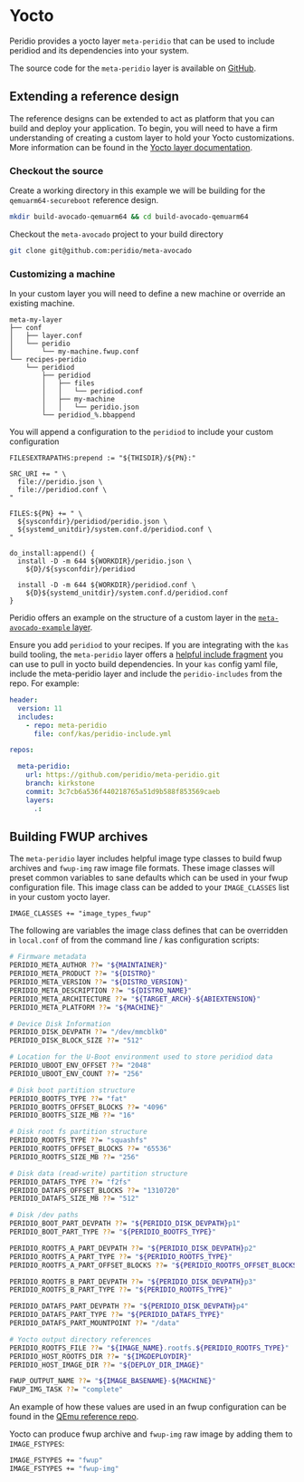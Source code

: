 # Yocto

Peridio provides a yocto layer `meta-peridio` that can be used to include peridiod and its dependencies into your system.

The source code for the `meta-peridio` layer is available on [GitHub](https://github.com/peridio/meta-peridio).

## Extending a reference design

The reference designs can be extended to act as platform that you can build and deploy your application. To begin, you will need to have a firm understanding of creating a custom layer to hold your Yocto customizations. More information can be found in the [Yocto layer documentation](https://docs.yoctoproject.org/dev/dev-manual/layers.html).

### Checkout the source

Create a working directory in this example we will be building for the `qemuarm64-secureboot` reference design.

```bash
mkdir build-avocado-qemuarm64 && cd build-avocado-qemuarm64
```

Checkout the `meta-avocado` project to your build directory

```bash
git clone git@github.com:peridio/meta-avocado
```

### Customizing a machine

In your custom layer you will need to define a new machine or override an existing machine.

```text
meta-my-layer
├── conf
│   ├── layer.conf
│   └── peridio
│       └── my-machine.fwup.conf
└── recipes-peridio
    └── peridiod
        ├── peridiod
        │   ├── files
        │   │   └── peridiod.conf
        │   ├── my-machine
        │   │   └── peridio.json
        └── peridiod_%.bbappend
```

You will append a configuration to the `peridiod` to include your custom configuration

```bitbake title="recipes-peridio/peridiod/peridiod.bbappends"
FILESEXTRAPATHS:prepend := "${THISDIR}/${PN}:"

SRC_URI += " \
  file://peridio.json \
  file://peridiod.conf \
"

FILES:${PN} += " \
  ${sysconfdir}/peridiod/peridio.json \
  ${systemd_unitdir}/system.conf.d/peridiod.conf \
"

do_install:append() {
  install -D -m 644 ${WORKDIR}/peridio.json \
    ${D}/${sysconfdir}/peridiod

  install -D -m 644 ${WORKDIR}/peridiod.conf \
    ${D}${systemd_unitdir}/system.conf.d/peridiod.conf
}
```

Peridio offers an example on the structure of a custom layer in the [`meta-avocado-example` layer](https://github.com/peridio/meta-avocado/tree/main/meta-avocado-example).

Ensure you add `peridiod` to your recipes. If you are integrating with the `kas` build tooling, the `meta-peridio` layer offers a [helpful include fragment](https://github.com/peridio/meta-peridio/blob/kirkstone/conf/kas/peridio-include.yml) you can use to pull in yocto build dependencies. In your `kas` config yaml file, include the meta-peridio layer and include the `peridio-includes` from the repo. For example:

```yaml
header:
  version: 11
  includes:
    - repo: meta-peridio
      file: conf/kas/peridio-include.yml

repos:

  meta-peridio:
    url: https://github.com/peridio/meta-peridio.git
    branch: kirkstone
    commit: 3c7cb6a536f440218765a51d9b588f853569caeb
    layers:
      .:

```

## Building FWUP archives

The `meta-peridio` layer includes helpful image type classes to build fwup archives and `fwup-img` raw image file formats. These image classes will preset common variables to sane defaults which can be used in your fwup configuration file. This image class can be added to your `IMAGE_CLASSES` list in your custom yocto layer.

```shell
IMAGE_CLASSES += "image_types_fwup"
```

The following are variables the image class defines that can be overridden in `local.conf` of from the command line / kas configuration scripts:

```bash
# Firmware metadata
PERIDIO_META_AUTHOR ??= "${MAINTAINER}"
PERIDIO_META_PRODUCT ??= "${DISTRO}"
PERIDIO_META_VERSION ??= "${DISTRO_VERSION}"
PERIDIO_META_DESCRIPTION ??= "${DISTRO_NAME}"
PERIDIO_META_ARCHITECTURE ??= "${TARGET_ARCH}-${ABIEXTENSION}"
PERIDIO_META_PLATFORM ??= "${MACHINE}"

# Device Disk Information
PERIDIO_DISK_DEVPATH ??= "/dev/mmcblk0"
PERIDIO_DISK_BLOCK_SIZE ??= "512"

# Location for the U-Boot environment used to store peridiod data
PERIDIO_UBOOT_ENV_OFFSET ??= "2048"
PERIDIO_UBOOT_ENV_COUNT ??= "256"

# Disk boot partition structure
PERIDIO_BOOTFS_TYPE ??= "fat"
PERIDIO_BOOTFS_OFFSET_BLOCKS ??= "4096"
PERIDIO_BOOTFS_SIZE_MB ??= "16"

# Disk root fs partition structure
PERIDIO_ROOTFS_TYPE ??= "squashfs"
PERIDIO_ROOTFS_OFFSET_BLOCKS ??= "65536"
PERIDIO_ROOTFS_SIZE_MB ??= "256"

# Disk data (read-write) partition structure
PERIDIO_DATAFS_TYPE ??= "f2fs"
PERIDIO_DATAFS_OFFSET_BLOCKS ??= "1310720"
PERIDIO_DATAFS_SIZE_MB ??= "512"

# Disk /dev paths
PERIDIO_BOOT_PART_DEVPATH ??= "${PERIDIO_DISK_DEVPATH}p1"
PERIDIO_BOOT_PART_TYPE ??= "${PERIDIO_BOOTFS_TYPE}"

PERIDIO_ROOTFS_A_PART_DEVPATH ??= "${PERIDIO_DISK_DEVPATH}p2"
PERIDIO_ROOTFS_A_PART_TYPE ??= "${PERIDIO_ROOTFS_TYPE}"
PERIDIO_ROOTFS_A_PART_OFFSET_BLOCKS ??= "${PERIDIO_ROOTFS_OFFSET_BLOCKS}"

PERIDIO_ROOTFS_B_PART_DEVPATH ??= "${PERIDIO_DISK_DEVPATH}p3"
PERIDIO_ROOTFS_B_PART_TYPE ??= "${PERIDIO_ROOTFS_TYPE}"

PERIDIO_DATAFS_PART_DEVPATH ??= "${PERIDIO_DISK_DEVPATH}p4"
PERIDIO_DATAFS_PART_TYPE ??= "${PERIDIO_DATAFS_TYPE}"
PERIDIO_DATAFS_PART_MOUNTPOINT ??= "/data"

# Yocto output directory references
PERIDIO_ROOTFS_FILE ??= "${IMAGE_NAME}.rootfs.${PERIDIO_ROOTFS_TYPE}"
PERIDIO_HOST_ROOTFS_DIR ??= "${IMGDEPLOYDIR}"
PERIDIO_HOST_IMAGE_DIR ??= "${DEPLOY_DIR_IMAGE}"

FWUP_OUTPUT_NAME ??= "${IMAGE_BASENAME}-${MACHINE}"
FWUP_IMG_TASK ??= "complete"
```

An example of how these values are used in an fwup configuration can be found in the [QEmu reference repo](https://github.com/peridio/meta-avocado/blob/main/meta-avocado-arm/conf/peridio/qemu.fwup.conf).

Yocto can produce fwup archive and `fwup-img` raw image by adding them to `IMAGE_FSTYPES`:

```bash
IMAGE_FSTYPES += "fwup"
IMAGE_FSTYPES += "fwup-img"
```
